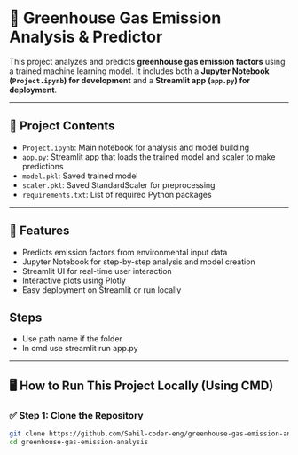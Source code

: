 # 🌱 Greenhouse Gas Emission Analysis & Predictor

This project analyzes and predicts **greenhouse gas emission factors** using a trained machine learning model. It includes both a **Jupyter Notebook (`Project.ipynb`) for development** and a **Streamlit app (`app.py`) for deployment**.

---


## 📂 Project Contents

- `Project.ipynb`: Main notebook for analysis and model building
- `app.py`: Streamlit app that loads the trained model and scaler to make predictions
- `model.pkl`: Saved trained model
- `scaler.pkl`: Saved StandardScaler for preprocessing
- `requirements.txt`: List of required Python packages

---

## 🧠 Features

- Predicts emission factors from environmental input data
- Jupyter Notebook for step-by-step analysis and model creation
- Streamlit UI for real-time user interaction
- Interactive plots using Plotly
- Easy deployment on Streamlit or run locally

## Steps

- Use path name if the folder
- In cmd use streamlit run app.py



---

## 🖥️ How to Run This Project Locally (Using CMD)

### ✅ Step 1: Clone the Repository

```bash
git clone https://github.com/Sahil-coder-eng/greenhouse-gas-emission-analysis.git
cd greenhouse-gas-emission-analysis




